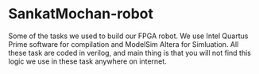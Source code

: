 # SankatMochan-robot
Some of the tasks we used to build our FPGA robot. We use Intel Quartus Prime software for compilation and ModelSim Altera for Simluation. All these task are coded in verilog, and
main thing is that you will not find this logic we use in these task anywhere on internet.  
